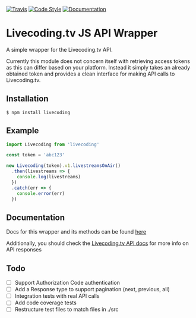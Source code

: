 [![Travis](https://img.shields.io/travis/rust-lang/rust.svg)](https://travis-ci.org/JordanAdams/js-livecodingtv-api)
[![Code Style](https://img.shields.io/badge/code%20style-standard-brightgreen.svg)](http://standardjs.com/)
[![Documentation](https://doc.esdoc.org/github.com/JordanAdams/js-livecodingtv-api/badge.svg)](https://doc.esdoc.org/github.com/JordanAdams/js-livecodingtv-api)

# Livecoding.tv JS API Wrapper

A simple wrapper for the Livecoding.tv API.

Currently this module does not concern itself with retrieving access tokens as this can differ based on your platform. Instead it simply takes an already obtained token and provides a clean interface for making API calls to Livecoding.tv.

## Installation

    $ npm install livecoding

## Example

```js
import Livecoding from 'livecoding'

const token = 'abc123'

new Livecoding(token).v1.livestreamsOnAir()
  .then(livestreams => {
    console.log(livestreams)
  })
  .catch(err => {
    console.error(err)
  })
```

## Documentation

Docs for this wrapper and its methods can be found [here](https://doc.esdoc.org/github.com/JordanAdams/js-livecodingtv-api/)

Additionally, you should check the [Livecoding.tv API docs](https://www.livecoding.tv/developer/documentation) for more info on API responses

## Todo

- [ ] Support Authorization Code authentication
- [ ] Add a Response type to support pagination (next, previous, all)
- [ ] Integration tests with real API calls
- [ ] Add code coverage tests
- [ ] Restructure test files to match files in ./src
